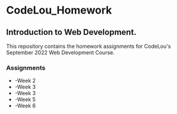 # CodeLou_Homework

## Introduction to Web Development. 
This repository contains the homework assignments for CodeLou's September 2022 Web Development Course.

### Assignments
<ul>
  <li> -Week 2 </li>
  <li> -Week 3 </li>
  <li> -Week 3 </li>
  <li> -Week 5 </li>
  <li> -Week 6 </li>
</ul>

